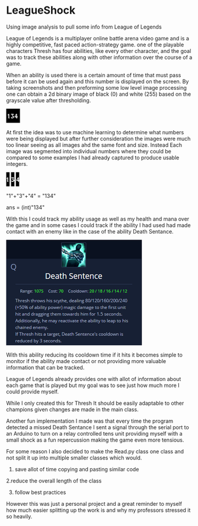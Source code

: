 # LeagueShock
 Using image analysis to pull some info from League of Legends

League of Legends is a multiplayer online battle arena video game and is a highly competitive, fast paced action-strategy game. one of the playable characters Thresh has four abilities, like every other character, and the goal was to track these abilities along with other information over the course of a game.

When an ability is used there is a certain amount of time that must pass before it can be used again and this number is displayed on the screen. By taking screenshots and then preforming some low level image processing one can obtain a 2d binary image of black (0) and white (255) based on the grayscale value after thresholding. 

![](League/ULT.png)

At first the idea was to use machine learning to determine what numbers were being displayed but after further consideration the images were much too linear seeing as all images ahd the same font and size. Instead Each image was segmented into individual numbers where they could be compared to some examples I had already captured to produce usable integers.

![](League/SS/save/1.png) ![](League/SS/save/3.png) ![](League/SS/save/4.png)

"1"+"3"+"4" = "134"

ans = (int)"134"

With this I could track my ability usage as well as my health and mana over the game and in some cases I could track if the ability I had used had made contact with an enemy like in the case of the ability Death Sentance.

![](League/SS/example.png)

With this ability reducing its cooldown time if it hits it becomes simple to monitor if the ability made contact or not providing more valuable information that can be tracked.

League of Legends already provides one with allot of information about each game that is played but my goal was to see just how much more I could provide myself.

While I only created this for Thresh It should be easily adaptable to other champions given changes are made in the main class.

Another fun implementation I made was that every time the program detected a missed Death Sentance I sent a signal through the serial port to an Arduino to turn on a relay controlled tens unit providing myself with a small shock as a fun repercussion making the game even more tensious.

For some reason I also decided to make the Read.py class one class and not split it up into multiple smaller classes which would.

1. save allot of time copying and pasting similar code

2.reduce the overall length of the class

3. follow best practices

However this was just a personal project and a great reminder to myself how much easier splitting up the work is and why my professors stressed it so heavily.
